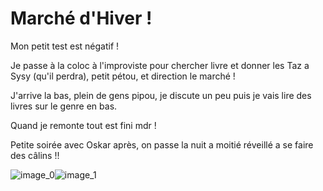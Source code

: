 # Marché d'Hiver !
Mon petit test est négatif !

Je passe à la coloc à l'improviste pour chercher livre et donner les Taz a Sysy (qu'il perdra), petit pétou, et direction le marché !

J'arrive la bas, plein de gens pipou, je discute un peu puis je vais lire des livres sur le genre en bas.

Quand je remonte tout est fini mdr !

Petite soirée avec Oskar après, on passe la nuit a moitié réveillé a se faire des câlins !!

![image_0](images/image_127.jpg)![image_1](images/image_128.jpg)